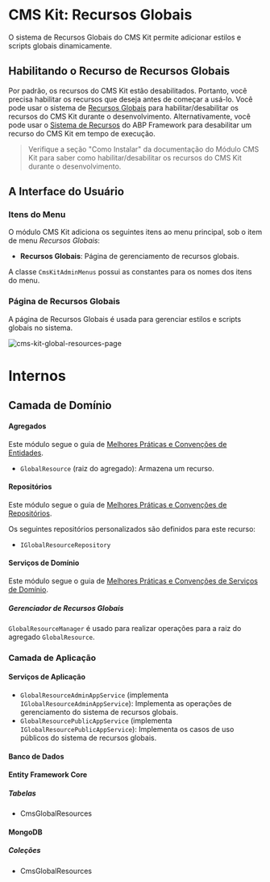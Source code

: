 # CMS Kit: Recursos Globais

O sistema de Recursos Globais do CMS Kit permite adicionar estilos e scripts globais dinamicamente.

## Habilitando o Recurso de Recursos Globais

Por padrão, os recursos do CMS Kit estão desabilitados. Portanto, você precisa habilitar os recursos que deseja antes de começar a usá-lo. Você pode usar o sistema de [Recursos Globais](../../Global-Features.md) para habilitar/desabilitar os recursos do CMS Kit durante o desenvolvimento. Alternativamente, você pode usar o [Sistema de Recursos](https://docs.abp.io/en/abp/latest/Features) do ABP Framework para desabilitar um recurso do CMS Kit em tempo de execução.

> Verifique a seção "Como Instalar" da documentação do Módulo CMS Kit para saber como habilitar/desabilitar os recursos do CMS Kit durante o desenvolvimento.

## A Interface do Usuário

### Itens do Menu

O módulo CMS Kit adiciona os seguintes itens ao menu principal, sob o item de menu *Recursos Globais*:

* **Recursos Globais**: Página de gerenciamento de recursos globais.

A classe `CmsKitAdminMenus` possui as constantes para os nomes dos itens do menu.

### Página de Recursos Globais

A página de Recursos Globais é usada para gerenciar estilos e scripts globais no sistema.

![cms-kit-global-resources-page](../../images/cmskit-module-global-resources-page.png)

# Internos

## Camada de Domínio

#### Agregados

Este módulo segue o guia de [Melhores Práticas e Convenções de Entidades](https://docs.abp.io/en/abp/latest/Best-Practices/Entities).

- `GlobalResource` (raiz do agregado): Armazena um recurso.

#### Repositórios

Este módulo segue o guia de [Melhores Práticas e Convenções de Repositórios](https://docs.abp.io/en/abp/latest/Best-Practices/Repositories).

Os seguintes repositórios personalizados são definidos para este recurso:

- `IGlobalResourceRepository`

#### Serviços de Domínio

Este módulo segue o guia de [Melhores Práticas e Convenções de Serviços de Domínio](https://docs.abp.io/en/abp/latest/Best-Practices/Domain-Services).

##### Gerenciador de Recursos Globais

`GlobalResourceManager` é usado para realizar operações para a raiz do agregado `GlobalResource`.

### Camada de Aplicação

#### Serviços de Aplicação

- `GlobalResourceAdminAppService` (implementa `IGlobalResourceAdminAppService`): Implementa as operações de gerenciamento do sistema de recursos globais.
- `GlobalResourcePublicAppService` (implementa `IGlobalResourcePublicAppService`): Implementa os casos de uso públicos do sistema de recursos globais.

#### Banco de Dados

#### Entity Framework Core

##### Tabelas

- CmsGlobalResources

#### MongoDB

##### Coleções

- CmsGlobalResources